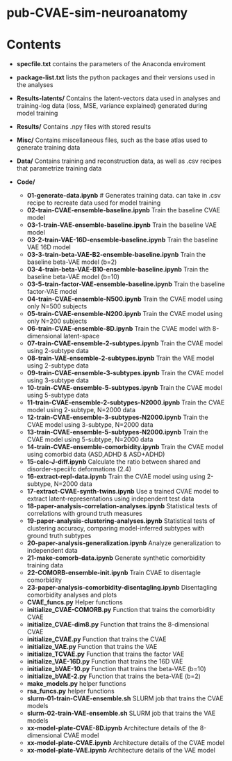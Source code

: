 # pub-CVAE-sim-neuroanatomy

# Contents
* **specfile.txt** contains the parameters of the Anaconda enviroment

* **package-list.txt** lists the python packages and their versions used in the analyses

* **Results-latents/** Contains the latent-vectors data used in analyses and training-log data (loss, MSE, variance explained) generated during model training
* **Results/** Contains .npy files with stored results
* **Misc/** Contains miscellaneous files, such as the base atlas used to generate training data
* **Data/** Contains training and reconstruction data, as well as .csv recipes that parametrize training data
* **Code/**
  * **01-generate-data.ipynb** # Generates training data. can take in .csv recipe to recreate data used for model training
  * **02-train-CVAE-ensemble-baseline.ipynb** Train the baseline CVAE model
  * **03-1-train-VAE-ensemble-baseline.ipynb** Train the baseline VAE model
  * **03-2-train-VAE-16D-ensemble-baseline.ipynb** Train the baseline VAE 16D model
  * **03-3-train-beta-VAE-B2-ensemble-baseline.ipynb** Train the baseline beta-VAE model (b=2)
  * **03-4-train-beta-VAE-B10-ensemble-baseline.ipynb** Train the baseline beta-VAE model (b=10)
  * **03-5-train-factor-VAE-ensemble-baseline.ipynb** Train the baseline factor-VAE model
  * **04-train-CVAE-ensemble-N500.ipynb** Train the CVAE model using only N=500 subjects
  * **05-train-CVAE-ensemble-N200.ipynb** Train the CVAE model using only N=200 subjects
  * **06-train-CVAE-ensemble-8D.ipynb** Train the CVAE model with 8-dimensional latent-space
  * **07-train-CVAE-ensemble-2-subtypes.ipynb** Train the CVAE model using 2-subtype data
  * **08-train-VAE-ensemble-2-subtypes.ipynb** Train the VAE model using 2-subtype data
  * **09-train-CVAE-ensemble-3-subtypes.ipynb** Train the CVAE model using 3-subtype data
  * **10-train-CVAE-ensemble-5-subtypes.ipynb** Train the CVAE model using 5-subtype data
  * **11-train-CVAE-ensemble-2-subtypes-N2000.ipynb** Train the CVAE model using 2-subtype, N=2000 data
  * **12-train-CVAE-ensemble-3-subtypes-N2000.ipynb** Train the CVAE model using 3-subtype, N=2000 data
  * **13-train-CVAE-ensemble-5-subtypes-N2000.ipynb** Train the CVAE model using 5-subtype, N=2000 data
  * **14-train-CVAE-ensemble-comorbidity.ipynb** Train the CVAE model using comorbid data (ASD,ADHD & ASD+ADHD)
  * **15-calc-J-diff.ipynb** Calculate the ratio between shared and disorder-speciifc deformations (2.4)
  * **16-extract-repl-data.ipynb** Train the CVAE model using using 2-subtype, N=2000 data
  * **17-extract-CVAE-synth-twins.ipynb** Use a trained CVAE model to extract latent-representations using independent test data
  * **18-paper-analysis-correlation-analyses.ipynb** Statistical tests of correlations with ground truth measures
  * **19-paper-analysis-clustering-analyses.ipynb** Statistical tests of clustering accuracy, comparing model-inferred subtypes with ground truth subtypes
  * **20-paper-analysis-generalization.ipynb** Analyze generalization to independent data
  * **21-make-comorb-data.ipynb** Generate synthetic comorbidity training data
  * **22-COMORB-ensemble-init.ipynb** Train CVAE to disentagle comorbidity
  * **23-paper-analysis-comorbidity-disentagling.ipynb** Disentagling comorbidity analyses and plots
  * **CVAE_funcs.py** Helper functions
  * **initialize_CVAE-COMORB.py** Function that trains the comorbidity CVAE
  * **initialize_CVAE-dim8.py** Function that trains the 8-dimensional CVAE
  * **initialize_CVAE.py** Function that trains the CVAE
  * **initialize_VAE.py** Function that trains the VAE
  * **initialize_TCVAE.py** Function that trains the factor VAE
  * **initialize_VAE-16D.py** Function that trains the 16D VAE
  * **initialize_bVAE-10.py** Function that trains the beta-VAE (b=10)
  * **initialize_bVAE-2.py** Function that trains the beta-VAE (b=2)
  * **make_models.py** helper functions
  * **rsa_funcs.py** helper functions
  * **slurm-01-train-CVAE-ensemble.sh** SLURM job that trains the CVAE models
  * **slurm-02-train-VAE-ensemble.sh** SLURM job that trains the VAE models
  * **xx-model-plate-CVAE-8D.ipynb** Architecture details of the 8-dimensional CVAE model
  * **xx-model-plate-CVAE.ipynb** Architecture details of the CVAE model
  * **xx-model-plate-VAE.ipynb** Architecture details of the VAE model

